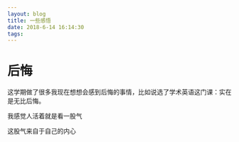 ```yaml
---
layout: blog
title: 一些感悟
date: 2018-6-14 16:14:30
tags:
---
```


# 后悔
这学期做了很多我现在想想会感到后悔的事情，比如说选了学术英语这门课：实在是无比后悔。

我感觉人活着就是看一股气

这股气来自于自己的内心
